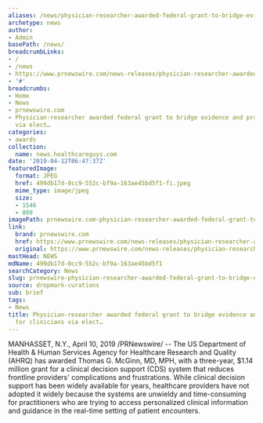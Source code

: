 ```yaml
---
aliases: /news/physician-researcher-awarded-federal-grant-to-bridge-evidence-and-practice-for-clinicians-via-elect
archetype: news
author:
- Admin
basePath: /news/
breadcrumbLinks:
- /
- /news
- https://www.prnewswire.com/news-releases/physician-researcher-awarded-federal-grant-to-bridge-evidence-and-practice-for-clinicians-via-electronic-medical-record-300829937.html
- '#'
breadcrumbs:
- Home
- News
- prnewswire.com
- Physician-researcher awarded federal grant to bridge evidence and practice for clinicians
  via elect…
categories:
- awards
collection:
  name: news.healthcareguys.com
date: '2019-04-12T06:47:37Z'
featuredImage:
  format: JPEG
  href: 499db17d-0cc9-552c-bf9a-163ae45bd5f1-fi.jpeg
  mime_type: image/jpeg
  size:
  - 1546
  - 809
imagePath: prnewswire.com-physician-researcher-awarded-federal-grant-to-bridge-evidence-and-practice-for-clinicians-via-elect
link:
  brand: prnewswire.com
  href: https://www.prnewswire.com/news-releases/physician-researcher-awarded-federal-grant-to-bridge-evidence-and-practice-for-clinicians-via-electronic-medical-record-300829937.html
  original: https://www.prnewswire.com/news-releases/physician-researcher-awarded-federal-grant-to-bridge-evidence-and-practice-for-clinicians-via-electronic-medical-record-300829937.html
mastHead: NEWS
mdName: 499db17d-0cc9-552c-bf9a-163ae45bd5f1
searchCategory: News
slug: prnewswire-physician-researcher-awarded-federal-grant-to-bridge-evidence-and-practice-for-clinicians-via-elect
source: dropmark-curations
sub: brief
tags:
- News
title: Physician-researcher awarded federal grant to bridge evidence and practice
  for clinicians via elect…
---
```


MANHASSET, N.Y., April 10, 2019 /PRNewswire/ -- The US Department of Health & Human Services Agency for Healthcare Research and Quality (AHRQ) has awarded Thomas G. McGinn, MD, MPH, with a three-year, $1.14 million grant for a clinical decision support (CDS) system that reduces frontline providers' complications and frustrations. While clinical decision support has been widely available for years, healthcare providers have not adopted it widely because the systems are unwieldy and time-consuming for practitioners who are trying to access personalized clinical information and guidance in the real-time setting of patient encounters.
